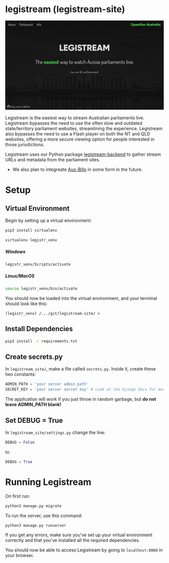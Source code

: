 # legistream (legistream-site)

![Legistream Screenshot](/gh-images/f11-ss.png)

Legistream is the easiest way to stream Australian parliaments live. Legistream bypasses the need to use the often slow and outdated state/territory parliament websites, streamlining the experience. Legistream also bypasses the need to use a Flash player on both the NT and QLD websites, offering a more secure viewing option for people interested in those jurisdictions.

Legistream uses our Python package [legistream-backend](https://github.com/OpenGovAus/legistream-backend) to gather stream URLs and metadata from the parliament sites.

- We also plan to integreate [Aus-Bills](https://github.com/OpenGovAus/Aus-Bills) in some form in the future.

# Setup

## Virtual Environment

Begin by setting up a virtual environment:

```sh
pip3 install virtualenv
```
```sh
virtualenv legistr_venv
```

##### Windows

```sh
legistr_venv/Scripts/activate
```

##### Linux/MacOS

```sh
source legistr_venv/bin/activate
```

You should now be loaded into the virtual environment, and your terminal should look like this:

```
(legistr_venv) /.../git/legistream-site/ >
```

## Install Dependencies

```sh
pip3 install -r requirements.txt
```

## Create secrets.py

In `legistream_site/`, make a file called `secrets.py`. Inside it, create these two constants:

```python
ADMIN_PATH = 'your server admin path'
SECRET_KEY = 'your server secret key' # Look at the Django docs for more info
```

The application will work if you just throw in random garbage, but **do not leave ADMIN_PATH blank!**

## Set DEBUG = True

In `legistream_site/settings.py` change the line:

```python
DEBUG = False
```

to

```python
DEBUG = True
```

# Running Legistream

On first run:

```sh
python3 manage.py migrate
```

To run the server, use this command:

```sh
python3 manage.py runserver
```

If you get any errors, make sure you've set up your virtual environment correctly and that you've installed all the required dependencies.

You should now be able to access Legistream by going to `localhost:8000` in your browser.